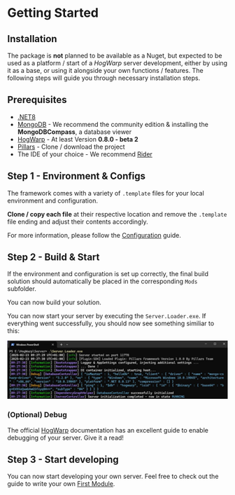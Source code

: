 <div class="article">

# Getting Started

## Installation

The package is **not** planned to be available as a Nuget, but expected to be used as a platform / start of a _HogWarp_ server development, 
either by using it as a base, or using it alongside your own functions / features. 
The following steps will guide you through necessary installation steps.

## Prerequisites

- [.NET8](https://dotnet.microsoft.com/en-us/download/dotnet/8.0)
- [MongoDB](https://www.mongodb.com/try/download/community) - We recommend the community edition & installing the **MongoDBCompass**, a database viewer
- [HogWarp](https://hogwarp.com/) - At least Version **0.8.0 - beta 2**
- [Pillars](https://github.com/pillars-framework/pillars) - Clone / download the project
- The IDE of your choice - We recommend [Rider](https://www.jetbrains.com/rider/)

## Step 1 - Environment & Configs

The framework comes with a variety of `.template` files for your local environment and configuration.

**Clone / copy each file** at their respective location and remove the `.template` file ending and adjust their contents accordingly.

For more information, please follow the [Configuration](configuration.md) guide.

## Step 2 - Build & Start

If the environment and configuration is set up correctly, the final build solution should automatically be placed in the corresponding `Mods` subfolder.

You can now build your solution.

You can now start your server by executing the `Server.Loader.exe`.
If everything went successfully, you should now see something similiar to this:

![ServerConsole](/docs/images/getting-started/server_run.jpg)

### (Optional) Debug

The official [HogWarp](https://docs.hogwarp.com/hogwarp/scripting/server-side/debugging) documentation has an excellent guide to enable debugging of your server. Give it a read!

## Step 3 - Start developing

You can now start developing your own server. Feel free to check out the guide to write your own [First Module](first-module.md).
</div>
